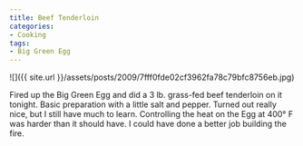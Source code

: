 ```yaml
---
title: Beef Tenderloin
categories:
- Cooking
tags:
- Big Green Egg
---
```


![]({{ site.url }}/assets/posts/2009/7fff0fde02cf3962fa78c79bfc8756eb.jpg)
  



Fired up the Big Green Egg and did a 3 lb. grass-fed beef tenderloin on it tonight. Basic preparation with a little salt and pepper. Turned out really nice, but I still have much to learn. Controlling the heat on the Egg at 400° F was harder than it should have. I could have done a better job building the fire.
